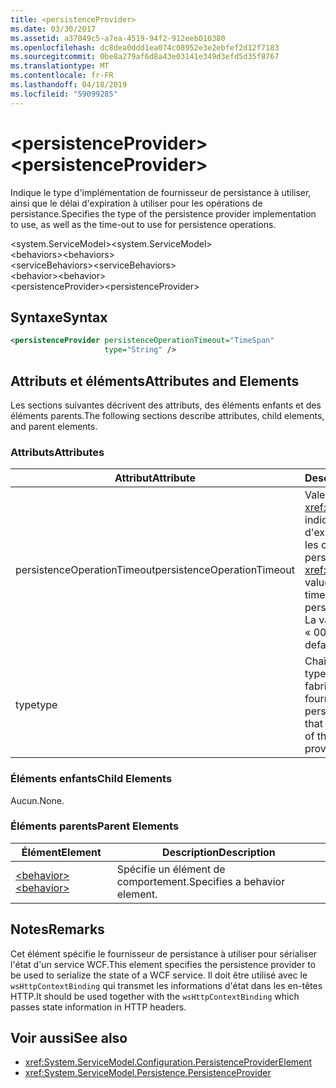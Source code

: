 ```yaml
---
title: <persistenceProvider>
ms.date: 03/30/2017
ms.assetid: a37049c5-a7ea-4519-94f2-912eeb010380
ms.openlocfilehash: dc8dea0ddd1ea074c08952e3e2ebfef2d12f7183
ms.sourcegitcommit: 0be8a279af6d8a43e03141e349d3efd5d35f8767
ms.translationtype: MT
ms.contentlocale: fr-FR
ms.lasthandoff: 04/18/2019
ms.locfileid: "59099285"
---
```

# <a name="persistenceprovider"></a><span data-ttu-id="28c51-101">\<persistenceProvider></span><span class="sxs-lookup"><span data-stu-id="28c51-101">\<persistenceProvider></span></span>
<span data-ttu-id="28c51-102">Indique le type d'implémentation de fournisseur de persistance à utiliser, ainsi que le délai d'expiration à utiliser pour les opérations de persistance.</span><span class="sxs-lookup"><span data-stu-id="28c51-102">Specifies the type of the persistence provider implementation to use, as well as the time-out to use for persistence operations.</span></span>  
  
 <span data-ttu-id="28c51-103">\<system.ServiceModel></span><span class="sxs-lookup"><span data-stu-id="28c51-103">\<system.ServiceModel></span></span>  
<span data-ttu-id="28c51-104">\<behaviors></span><span class="sxs-lookup"><span data-stu-id="28c51-104">\<behaviors></span></span>  
<span data-ttu-id="28c51-105">\<serviceBehaviors></span><span class="sxs-lookup"><span data-stu-id="28c51-105">\<serviceBehaviors></span></span>  
<span data-ttu-id="28c51-106">\<behavior></span><span class="sxs-lookup"><span data-stu-id="28c51-106">\<behavior></span></span>  
<span data-ttu-id="28c51-107">\<persistenceProvider></span><span class="sxs-lookup"><span data-stu-id="28c51-107">\<persistenceProvider></span></span>  
  
## <a name="syntax"></a><span data-ttu-id="28c51-108">Syntaxe</span><span class="sxs-lookup"><span data-stu-id="28c51-108">Syntax</span></span>  
  
```xml  
<persistenceProvider persistenceOperationTimeout="TimeSpan"
                     type="String" />
```  
  
## <a name="attributes-and-elements"></a><span data-ttu-id="28c51-109">Attributs et éléments</span><span class="sxs-lookup"><span data-stu-id="28c51-109">Attributes and Elements</span></span>  
 <span data-ttu-id="28c51-110">Les sections suivantes décrivent des attributs, des éléments enfants et des éléments parents.</span><span class="sxs-lookup"><span data-stu-id="28c51-110">The following sections describe attributes, child elements, and parent elements.</span></span>  
  
### <a name="attributes"></a><span data-ttu-id="28c51-111">Attributs</span><span class="sxs-lookup"><span data-stu-id="28c51-111">Attributes</span></span>  
  
|<span data-ttu-id="28c51-112">Attribut</span><span class="sxs-lookup"><span data-stu-id="28c51-112">Attribute</span></span>|<span data-ttu-id="28c51-113">Description</span><span class="sxs-lookup"><span data-stu-id="28c51-113">Description</span></span>|  
|---------------|-----------------|  
|<span data-ttu-id="28c51-114">persistenceOperationTimeout</span><span class="sxs-lookup"><span data-stu-id="28c51-114">persistenceOperationTimeout</span></span>|<span data-ttu-id="28c51-115">Valeur <xref:System.TimeSpan> indiquant le délai d'expiration utilisé pour les opérations de persistance.</span><span class="sxs-lookup"><span data-stu-id="28c51-115">A <xref:System.TimeSpan> value that specifies the time-out used for persistence operations.</span></span> <span data-ttu-id="28c51-116">La valeur par défaut est « 00 : 00:30 ».</span><span class="sxs-lookup"><span data-stu-id="28c51-116">The default is "00:00:30".</span></span>|  
|<span data-ttu-id="28c51-117">type</span><span class="sxs-lookup"><span data-stu-id="28c51-117">type</span></span>|<span data-ttu-id="28c51-118">Chaîne indiquant le type à utiliser pour la fabrique de fournisseurs de persistance.</span><span class="sxs-lookup"><span data-stu-id="28c51-118">A string that specifies the type of the persistence provider factory to use.</span></span>|  
  
### <a name="child-elements"></a><span data-ttu-id="28c51-119">Éléments enfants</span><span class="sxs-lookup"><span data-stu-id="28c51-119">Child Elements</span></span>  
 <span data-ttu-id="28c51-120">Aucun.</span><span class="sxs-lookup"><span data-stu-id="28c51-120">None.</span></span>  
  
### <a name="parent-elements"></a><span data-ttu-id="28c51-121">Éléments parents</span><span class="sxs-lookup"><span data-stu-id="28c51-121">Parent Elements</span></span>  
  
|<span data-ttu-id="28c51-122">Élément</span><span class="sxs-lookup"><span data-stu-id="28c51-122">Element</span></span>|<span data-ttu-id="28c51-123">Description</span><span class="sxs-lookup"><span data-stu-id="28c51-123">Description</span></span>|  
|-------------|-----------------|  
|[<span data-ttu-id="28c51-124">\<behavior></span><span class="sxs-lookup"><span data-stu-id="28c51-124">\<behavior></span></span>](../../../../../docs/framework/configure-apps/file-schema/wcf/behavior-of-endpointbehaviors.md)|<span data-ttu-id="28c51-125">Spécifie un élément de comportement.</span><span class="sxs-lookup"><span data-stu-id="28c51-125">Specifies a behavior element.</span></span>|  
  
## <a name="remarks"></a><span data-ttu-id="28c51-126">Notes</span><span class="sxs-lookup"><span data-stu-id="28c51-126">Remarks</span></span>  
 <span data-ttu-id="28c51-127">Cet élément spécifie le fournisseur de persistance à utiliser pour sérialiser l'état d'un service WCF.</span><span class="sxs-lookup"><span data-stu-id="28c51-127">This element specifies the persistence provider to be used to serialize the state of a WCF service.</span></span> <span data-ttu-id="28c51-128">Il doit être utilisé avec le `wsHttpContextBinding` qui transmet les informations d'état dans les en-têtes HTTP.</span><span class="sxs-lookup"><span data-stu-id="28c51-128">It should be used together with the `wsHttpContextBinding` which passes state information in HTTP headers.</span></span>  
  
## <a name="see-also"></a><span data-ttu-id="28c51-129">Voir aussi</span><span class="sxs-lookup"><span data-stu-id="28c51-129">See also</span></span>

- <xref:System.ServiceModel.Configuration.PersistenceProviderElement>
- <xref:System.ServiceModel.Persistence.PersistenceProvider>
